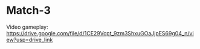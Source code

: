 # Match-3
Video gameplay: https://drive.google.com/file/d/1CE29Vcpt_9zm3ShxuGOaJjpES69g04_n/view?usp=drive_link
